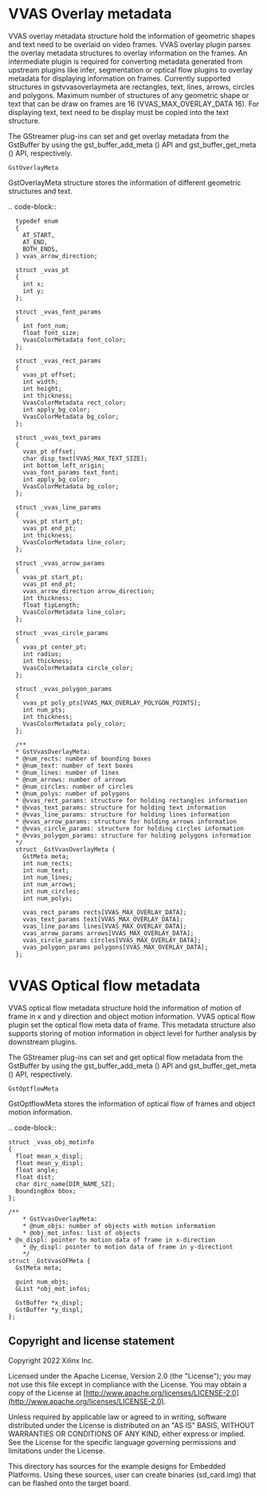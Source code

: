# VVAS Overlay metadata

VVAS overlay metadata structure hold the information of geometric shapes and text need to be overlaid on video frames.  VVAS overlay plugin parses the overlay metadata structures to overlay information on the frames.  An intermediate plugin is required for converting metadata generated from upstream plugins like infer, segmentation or optical flow plugins to overlay metadata for displaying information on frames.  Currently supported structures in gstvvasoverlaymeta  are rectangles, text, lines, arrows, circles and polygons. Maximum number of structures of any geometric shape or text that can be draw on frames are 16 (VVAS_MAX_OVERLAY_DATA 16).  For displaying text, text need to be display must be copied into the text structure.

The GStreamer plug-ins can set and get overlay metadata from the GstBuffer by using the gst_buffer_add_meta () API and gst_buffer_get_meta () API, respectively.

~~~~~~~~~~~~~~~~
GstOverlayMeta
~~~~~~~~~~~~~~~~

GstOverlayMeta structure stores the information of different geometric structures and text.

.. code-block::

      typedef enum
      {
        AT_START,
        AT_END,
        BOTH_ENDS,
      } vvas_arrow_direction;
      
      struct _vvas_pt
      {
        int x;
        int y;
      };

      struct _vvas_font_params
      {
        int font_num;
        float font_size;
        VvasColorMetadata font_color;
      };
	
      struct _vvas_rect_params
      {
        vvas_pt offset;
        int width;
        int height;
        int thickness;
        VvasColorMetadata rect_color;
        int apply_bg_color;
        VvasColorMetadata bg_color;
      };

      struct _vvas_text_params
      {
        vvas_pt offset;
        char disp_text[VVAS_MAX_TEXT_SIZE];
        int bottom_left_origin;
        vvas_font_params text_font;
        int apply_bg_color;
        VvasColorMetadata bg_color;
      };

      struct _vvas_line_params
      {
        vvas_pt start_pt;
        vvas_pt end_pt;
        int thickness;
        VvasColorMetadata line_color;
      };

      struct _vvas_arrow_params
      {
        vvas_pt start_pt;
        vvas_pt end_pt;
        vvas_arrow_direction arrow_direction;
        int thickness;
        float tipLength;
        VvasColorMetadata line_color;
      };

      struct _vvas_circle_params
      {
        vvas_pt center_pt;
        int radius;
        int thickness;
        VvasColorMetadata circle_color;
      };

      struct _vvas_polygon_params
      {
        vvas_pt poly_pts[VVAS_MAX_OVERLAY_POLYGON_POINTS];
        int num_pts;
        int thickness;
        VvasColorMetadata poly_color;
      };

      /**
      * GstVvasOverlayMeta:
      * @num_rects: number of bounding boxes
      * @num_text: number of text boxes 
      * @num_lines: number of lines 
      * @num_arrows: number of arrows
      * @num_circles: number of circles
      * @num_polys: number of polygons
      * @vvas_rect_params: structure for holding rectangles information
      * @vvas_text_params: structure for holding text information
      * @vvas_line_params: structure for holding lines information
      * @vvas_arrow_params: structure for holding arrows information
      * @vvas_circle_params: structure for holding circles information
      * @vvas_polygon_params: structure for holding polygons information
      */
      struct _GstVvasOverlayMeta {
        GstMeta meta;
        int num_rects;
        int num_text;
        int num_lines;
        int num_arrows;
        int num_circles;
        int num_polys;
        
        vvas_rect_params rects[VVAS_MAX_OVERLAY_DATA];
        vvas_text_params text[VVAS_MAX_OVERLAY_DATA];
        vvas_line_params lines[VVAS_MAX_OVERLAY_DATA];
        vvas_arrow_params arrows[VVAS_MAX_OVERLAY_DATA];
        vvas_circle_params circles[VVAS_MAX_OVERLAY_DATA];
        vvas_polygon_params polygons[VVAS_MAX_OVERLAY_DATA];
      };


# VVAS Optical flow metadata

VVAS optical flow metadata structure hold the information of motion of frame in x and y direction and object motion information.  VVAS optical flow plugin set the optical flow meta data of frame.  This metadata structure also supports storing of motion information in object level for further analysis by downstream plugins.

The GStreamer plug-ins can set and get optical flow metadata from the GstBuffer by using the gst_buffer_add_meta () API and gst_buffer_get_meta () API, respectively.

~~~~~~~~~~~~~~~~
GstOptflowMeta
~~~~~~~~~~~~~~~~

GstOptflowMeta stores the information of optical flow of frames and object motion information.

.. code-block::

	struct _vvas_obj_motinfo
	{
	  float mean_x_displ;
	  float mean_y_displ;
	  float angle;
	  float dist;
	  char dirc_name[DIR_NAME_SZ];
	  BoundingBox bbox;
	};

	/**
        * GstVvasOverlayMeta:
        * @num_objs: number of objects with motion information
        * @obj_mot_infos: list of objects  
	* @x_displ: pointer to motion data of frame in x-direction
        * @y_displ: pointer to motion data of frame in y-directiont
        */
	struct _GstVvasOFMeta {
	  GstMeta meta;

	  guint num_objs;
	  GList *obj_mot_infos;

	  GstBuffer *x_displ;
	  GstBuffer *y_displ;
	};

## Copyright and license statement
Copyright 2022 Xilinx Inc.

Licensed under the Apache License, Version 2.0 (the "License"); you may not use this file except in compliance with the License. You may obtain a copy of the License at
[http://www.apache.org/licenses/LICENSE-2.0](http://www.apache.org/licenses/LICENSE-2.0).

Unless required by applicable law or agreed to in writing, software distributed under the License is distributed on an "AS IS" BASIS, WITHOUT WARRANTIES OR CONDITIONS OF ANY KIND, either express or implied. See the License for the specific language governing permissions and limitations under the License.


This directory has sources for the example designs for Embedded Platforms.
Using these sources, user can create binaries (sd_card.img) that can be flashed onto the target board.
